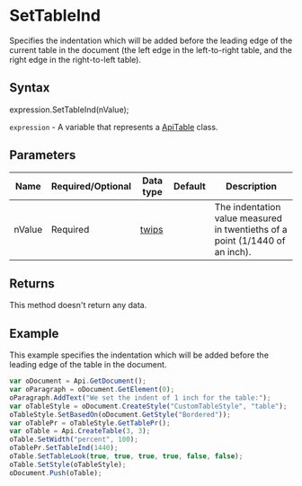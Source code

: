 # SetTableInd

Specifies the indentation which will be added before the leading edge of the current table in the document(the left edge in the left-to-right table, and the right edge in the right-to-left table).

## Syntax

expression.SetTableInd(nValue);

`expression` - A variable that represents a [ApiTable](../ApiTable.md) class.

## Parameters

| **Name** | **Required/Optional** | **Data type** | **Default** | **Description** |
| ------------- | ------------- | ------------- | ------------- | ------------- |
| nValue | Required | [twips](../../Enumeration/twips.md) |  | The indentation value measured in twentieths of a point (1/1440 of an inch). |

## Returns

This method doesn't return any data.

## Example

This example specifies the indentation which will be added before the leading edge of the table in the document.

```javascript
var oDocument = Api.GetDocument();
var oParagraph = oDocument.GetElement(0);
oParagraph.AddText("We set the indent of 1 inch for the table:");
var oTableStyle = oDocument.CreateStyle("CustomTableStyle", "table");
oTableStyle.SetBasedOn(oDocument.GetStyle("Bordered"));
var oTablePr = oTableStyle.GetTablePr();
var oTable = Api.CreateTable(3, 3);
oTable.SetWidth("percent", 100);
oTablePr.SetTableInd(1440);
oTable.SetTableLook(true, true, true, true, false, false);
oTable.SetStyle(oTableStyle);
oDocument.Push(oTable);
```
